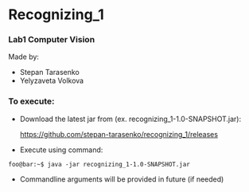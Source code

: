 # Recognizing_1
### Lab1 Computer Vision

Made by:
* Stepan Tarasenko
* Yelyzaveta Volkova

### To execute:
* Download the latest jar from 
(ex. recognizing_1-1.0-SNAPSHOT.jar):

    https://github.com/stepan-tarasenko/recognizing_1/releases
* Execute using command:
```console
foo@bar:~$ java -jar recognizing_1-1.0-SNAPSHOT.jar
```
* Commandline arguments will be provided in future (if needed)